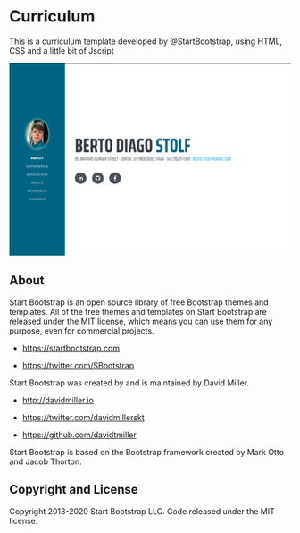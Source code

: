 # Curriculum

This is a curriculum template developed by @StartBootstrap, using HTML, CSS and a little bit of Jscript

![Test](/assets/img/print.png)





## About
Start Bootstrap is an open source library of free Bootstrap themes and templates. All of the free themes and templates on Start Bootstrap are released under the MIT license, which means you can use them for any purpose, even for commercial projects.

* https://startbootstrap.com

* https://twitter.com/SBootstrap

Start Bootstrap was created by and is maintained by David Miller.

* http://davidmiller.io

* https://twitter.com/davidmillerskt

* https://github.com/davidtmiller

Start Bootstrap is based on the Bootstrap framework created by Mark Otto and Jacob Thorton.

## Copyright and License
Copyright 2013-2020 Start Bootstrap LLC. Code released under the MIT license.
